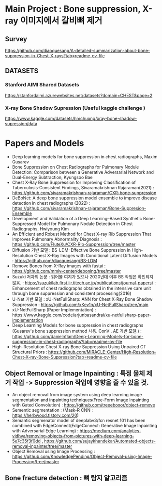 # Main Project : Bone suppression, X-ray 이미지에서 갈비뼈 제거
## Survey
https://github.com/diaoquesang/A-detailed-summarization-about-bone-suppression-in-Chest-X-rays?tab=readme-ov-file 

## DATASETS
### Stanford AIMI Shared Datasets
https://stanfordaimi.azurewebsites.net/datasets?domain=CHEST&page=2

### X-ray Bone Shadow Supression (Useful kaggle challenge )
https://www.kaggle.com/datasets/hmchuong/xray-bone-shadow-supression/data

# Papers and Models
- Deep learning models for bone suppression in chest radiographs, Maxim Gusarev
- Bone Suppression on Chest Radiographs for Pulmonary Nodule Detection: Comparison between a Generative Adversarial Network and Dual-Energy Subtraction, Kyungsoo Bae
- Chest X‐Ray Bone Suppression for Improving Classification of Tuberculosis‐Consistent Findings, Sivaramakrishnan Rajaraman(2021) : https://github.com/sivaramakrishnan-rajaraman/CXR-bone-suppression
- DeBoNet: A deep bone suppression model ensemble to improve disease detection in chest radiographs (2022) : https://github.com/sivaramakrishnan-rajaraman/Bone-Suppresion-Ensemble
- Development and Validation of a Deep Learning–Based Synthetic Bone-Suppressed Model for Pulmonary Nodule Detection in Chest Radiographs, Hwiyoung Kim
- An Efficient and Robust Method for Chest X-ray Rib Suppression That Improves Pulmonary Abnormality Diagnosis : https://github.com/FluteXu/CXR-Rib-Suppression/tree/master
- Diffusion 기반 모델 : BS-LDM: Effective Bone Suppression in High-Resolution Chest X-Ray Images with Conditional Latent Diffusion Models : https://github.com/diaoquesang/BS-LDM
- Remove Bones from X-Ray images with fastai : https://github.com/mmiv-center/deboning/tree/master
- Suzuki 저자의 논문 : 읽어볼 여지가 있으나 2020년대 이후 BS 작업은 확인되지 않음. : https://suzukilab.first.iir.titech.ac.jp/publications/journal-papers/ : Enhancement of chest radiographs obtained in the intensive care unit through bone suppression and consistent processing(2016)
- U-Net 기반 모델 : xU-NetFullSharp: ANN for Chest X-Ray Bone Shadow Suppression : https://github.com/xKev1n/xU-NetFullSharp/tree/main
- xU-NetFullSharp (Paper Implementation) : https://www.kaggle.com/code/arjunbasandrai/xu-netfullsharp-paper-implementation
- Deep Learning Models for bone suppression in chest radiographs (Gusarev's bone suppression method 사용. ConV , AE 기반 모델.) : https://github.com/danielnflam/Deep-Learning-Models-for-bone-suppression-in-chest-radiographs?tab=readme-ov-file
- High-Resolution Chest X-ray Bone Suppression Using Unpaired CT Structural Priors : https://github.com/MIRACLE-Center/High-Resolution-Chest-X-ray-Bone-Suppression?tab=readme-ov-file

## Object Removal or Image Inpainting : 특정 물체 제거 작업 -> Suppression 작업에 영향을 줄 수 있을 것.
- An object removal from image system using deep learning image segmentation and inpainting techniques(Free-Form Image Inpainting with Gated Convolution) : https://github.com/treeebooor/object-remove
- Sementic segmentation : (Mask-R CNN : https://herbwood.tistory.com/20)  
- Semantic segmenator model of deeplabv3/fcn resnet 101 has been combined with EdgeConnect(EdgeConnect: Generative Image Inpainting with Adversarial Edge Learning) : https://medium.com/analytics-vidhya/removing-objects-from-pictures-with-deep-learning-5e7c35f3f0dd , https://github.com/sujaykhandekar/Automated-objects-removal-inpainter/tree/master
- Object Removal using Image Processing : https://github.com/KnowledgePending/Object-Removal-using-Image-Processing/tree/master  

## Bone fracture detection : 뼈 탐지 알고리즘

